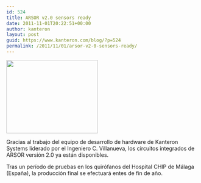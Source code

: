 ```yaml
---
id: 524
title: ARSOR v2.0 sensors ready
date: 2011-11-01T20:22:51+00:00
author: kanteron
layout: post
guid: https://www.kanteron.com/blog/?p=524
permalink: /2011/11/01/arsor-v2-0-sensors-ready/
---
```

<img class="aligncenter" title="ARSOR v2.0 sensors" src="https://farm7.static.flickr.com/6047/6286042229_e9cdec311c_m.jpg" alt="" width="240" height="192" />

Gracias al trabajo del equipo de desarrollo de hardware de Kanteron Systems liderado por el Ingeniero C. Villanueva, los circuitos integrados de ARSOR versión 2.0 ya están disponibles.

Tras un período de pruebas en los quirófanos del Hospital CHIP de Málaga (España), la producción final se efectuará entes de fin de año.